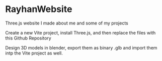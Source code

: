 # RayhanWebsite
Three.js website I made about me and some of my projects

Create a new Vite project, install Three.js, and then replace the files with this Github Repository

Design 3D models in blender, export them as binary .glb and import them intp the Vite project as well.
